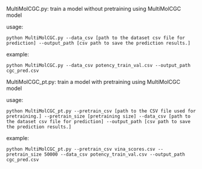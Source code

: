 MultiMolCGC.py: train a model without pretraining using MultiMolCGC model

usage:
```
python MultiMolCGC.py --data_csv [path to the dataset csv file for prediction] --output_path [csv path to save the prediction results.] 
```
example:
```
python MultiMolCGC.py --data_csv potency_train_val.csv --output_path cgc_pred.csv 
```

MultiMolCGC_pt.py: train a model with pretraining using MultiMolCGC model

usage:
```
python MultiMolCGC_pt.py --pretrain_csv [path to the CSV file used for pretraining.] --pretrain_size [pretraining size] --data_csv [path to the dataset csv file for prediction] --output_path [csv path to save the prediction results.] 
```

example:
```
python MultiMolCGC_pt.py --pretrain_csv vina_scores.csv --pretrain_size 50000 --data_csv potency_train_val.csv --output_path cgc_pred.csv 
```
